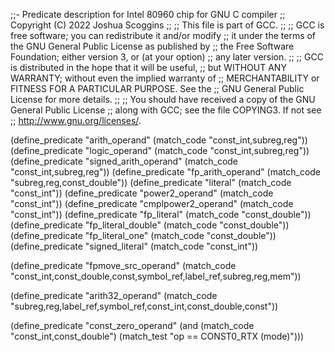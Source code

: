 ;;- Predicate description for Intel 80960 chip for GNU C compiler
;;   Copyright (C) 2022 Joshua Scoggins
;;
;; This file is part of GCC.
;;
;; GCC is free software; you can redistribute it and/or modify
;; it under the terms of the GNU General Public License as published by
;; the Free Software Foundation; either version 3, or (at your option)
;; any later version.
;;
;; GCC is distributed in the hope that it will be useful,
;; but WITHOUT ANY WARRANTY; without even the implied warranty of
;; MERCHANTABILITY or FITNESS FOR A PARTICULAR PURPOSE.  See the
;; GNU General Public License for more details.
;;
;; You should have received a copy of the GNU General Public License
;; along with GCC; see the file COPYING3.  If not see
;; <http://www.gnu.org/licenses/>.

(define_predicate "arith_operand" (match_code "const_int,subreg,reg"))
(define_predicate "logic_operand" (match_code "const_int,subreg,reg"))
(define_predicate "signed_arith_operand" (match_code "const_int,subreg,reg"))
(define_predicate "fp_arith_operand" (match_code "subreg,reg,const_double"))
(define_predicate "literal" (match_code "const_int"))
(define_predicate "power2_operand" (match_code "const_int"))
(define_predicate "cmplpower2_operand" (match_code "const_int"))
(define_predicate "fp_literal" (match_code "const_double"))
(define_predicate "fp_literal_double" (match_code "const_double"))
(define_predicate "fp_literal_one" (match_code "const_double"))
(define_predicate "signed_literal" (match_code "const_int"))

(define_predicate "fpmove_src_operand"
 (match_code "const_int,const_double,const,symbol_ref,label_ref,subreg,reg,mem"))

(define_predicate "arith32_operand"
 (match_code "subreg,reg,label_ref,symbol_ref,const_int,const_double,const"))


(define_predicate "const_zero_operand"
 (and (match_code "const_int,const_double")
  (match_test "op == CONST0_RTX (mode)")))
